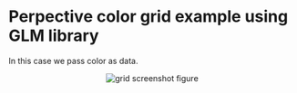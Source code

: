 # Perpective color grid example using GLM library

In this case we pass color as data.

<p align="center">
  <img src="https://github.com/planelles20/modern-openGL-practice/blob/master/example10/result/example10.png?raw=true" alt="grid screenshot figure"/>
</p>
